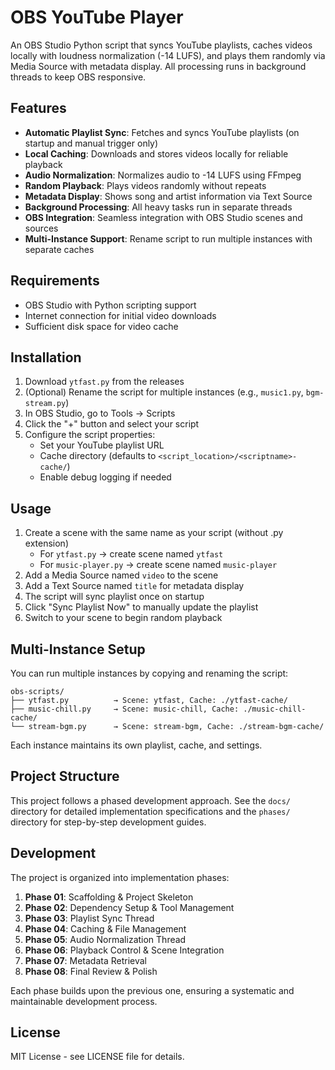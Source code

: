 # OBS YouTube Player

An OBS Studio Python script that syncs YouTube playlists, caches videos locally with loudness normalization (-14 LUFS), and plays them randomly via Media Source with metadata display. All processing runs in background threads to keep OBS responsive.

## Features

- **Automatic Playlist Sync**: Fetches and syncs YouTube playlists (on startup and manual trigger only)
- **Local Caching**: Downloads and stores videos locally for reliable playback
- **Audio Normalization**: Normalizes audio to -14 LUFS using FFmpeg
- **Random Playback**: Plays videos randomly without repeats
- **Metadata Display**: Shows song and artist information via Text Source
- **Background Processing**: All heavy tasks run in separate threads
- **OBS Integration**: Seamless integration with OBS Studio scenes and sources
- **Multi-Instance Support**: Rename script to run multiple instances with separate caches

## Requirements

- OBS Studio with Python scripting support
- Internet connection for initial video downloads
- Sufficient disk space for video cache

## Installation

1. Download `ytfast.py` from the releases
2. (Optional) Rename the script for multiple instances (e.g., `music1.py`, `bgm-stream.py`)
3. In OBS Studio, go to Tools → Scripts
4. Click the "+" button and select your script
5. Configure the script properties:
   - Set your YouTube playlist URL
   - Cache directory (defaults to `<script_location>/<scriptname>-cache/`)
   - Enable debug logging if needed

## Usage

1. Create a scene with the same name as your script (without .py extension)
   - For `ytfast.py` → create scene named `ytfast`
   - For `music-player.py` → create scene named `music-player`
2. Add a Media Source named `video` to the scene
3. Add a Text Source named `title` for metadata display
4. The script will sync playlist once on startup
5. Click "Sync Playlist Now" to manually update the playlist
6. Switch to your scene to begin random playback

## Multi-Instance Setup

You can run multiple instances by copying and renaming the script:

```
obs-scripts/
├── ytfast.py          → Scene: ytfast, Cache: ./ytfast-cache/
├── music-chill.py     → Scene: music-chill, Cache: ./music-chill-cache/
└── stream-bgm.py      → Scene: stream-bgm, Cache: ./stream-bgm-cache/
```

Each instance maintains its own playlist, cache, and settings.

## Project Structure

This project follows a phased development approach. See the `docs/` directory for detailed implementation specifications and the `phases/` directory for step-by-step development guides.

## Development

The project is organized into implementation phases:

1. **Phase 01**: Scaffolding & Project Skeleton
2. **Phase 02**: Dependency Setup & Tool Management
3. **Phase 03**: Playlist Sync Thread
4. **Phase 04**: Caching & File Management
5. **Phase 05**: Audio Normalization Thread
6. **Phase 06**: Playback Control & Scene Integration
7. **Phase 07**: Metadata Retrieval
8. **Phase 08**: Final Review & Polish

Each phase builds upon the previous one, ensuring a systematic and maintainable development process.

## License

MIT License - see LICENSE file for details.